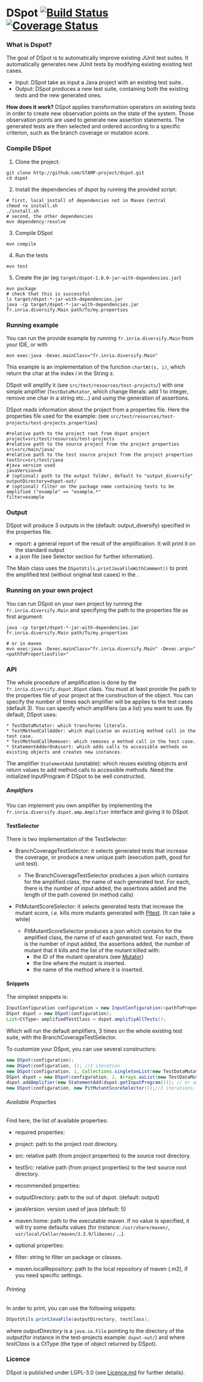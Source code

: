 DSpot [![Build Status](https://travis-ci.org/STAMP-project/dspot.svg?branch=master)](https://travis-ci.org/STAMP-project/dspot)[![Coverage Status](https://coveralls.io/repos/github/STAMP-project/dspot/badge.svg?branch=master)](https://coveralls.io/github/STAMP-project/dspot?branch=master)
=====================================================================================================================

### What is Dspot?

The goal of DSpot is to automatically improve existing JUnit test suites.
It automatically generates new JUnit tests by modifying existing  existing test cases.

- Input: DSpot take as input a Java project with an existing test suite..
- Output: DSpot produces a new test suite, containing both the existing tests and the new generated ones.

**How does it work?** DSpot applies transformation operators on existing tests in order to create new observation points on the state of the system. Those observation points are used to generate new assertion statements. The generated tests are then selected and ordered according to a specific criterion, such as the branch coverage or mutation score.

### Compile DSpot

1) Clone the project:
```
git clone http://github.com/STAMP-project/dspot.git
cd dspot
```

2) Install the dependencies of dspot by running the provided script:
```
# first, local install of dependencies not in Maven Central
chmod +x install.sh
./install.sh
# second, the other dependencies
mvn dependency:resolve
```

3) Compile DSpot
```
mvn compile
```

4) Run the tests
```
mvn test
```

5) Create the jar (eg `target/dspot-1.0.0-jar-with-dependencies.jar`)
```
mvn package
# check that this is successful
ls target/dspot-*-jar-with-dependencies.jar
java -cp target/dspot-*-jar-with-dependencies.jar fr.inria.diversify.Main path/To/my.properties
```


### Running example

You can run the provide example by running `fr.inria.diversify.Main` from your IDE, or with
```
mvn exec:java -Dexec.mainClass="fr.inria.diversify.Main"
```

This example is an implementation of the function `chartAt(s, i)`, which return the char at the index _i_ in the String _s_.

DSpot will amplify it (see `src/test/resources/test-projects/`) with one simple amplifier (`TestDataMutator`, which change literals: add 1 to integer, remove one char in a string etc...)
and using the generation of assertions.

DSpot reads information about the project from a properties file. Here the properties file used for the example: (see `src/test/resources/test-projects/test-projects.properties`)
```properties
#relative path to the project root from dspot project
project=src/test/resources/test-projects
#relative path to the source project from the project properties
src=src/main/java/
#relative path to the test source project from the project properties
testSrc=src/test/java
#java version used
javaVersion=8
# (optional) path to the output folder, default to "output_diversify"
outputDirectory=dspot-out/
# (optional) filter on the package name containing tests to be amplified ("example" => "example.*"
filter=example
```

### Output

DSpot will produce 3 outputs in the <outputDirectory> (default: output_diversify) specified in the properties file.

* report: a general report of the result of the amplification. It will print it on the standard output 
* a json file (see Selector section for further information).

The Main class uses the `DSpotUtils.printJavaFileWithComment()` to print the amplified test (without original test cases) in the <outputDirectory>. 

### Running on your own project

You can run DSpot on your own project by running the `fr.inria.diversify.Main` and specifying the path to the properties file as first argument:
```
java -cp target/dspot-*-jar-with-dependencies.jar fr.inria.diversify.Main path/To/my.properties

# or in maven
mvn exec:java -Dexec.mainClass="fr.inria.diversify.Main" -Dexec.args="<pathToPropertiesFile>"
```

### API

The whole procedure of amplification is done by the `fr.inria.diversify.dspot.DSpot` class. 
You must at least provide the path to the properties file of your project at the construction of the object.
You can specify the number of times each amplifier will be applies to the test cases (default 3).
You can specify which amplifiers (as a list) you want to use. By default, DSpot uses: 

    * TestDataMutator: which transforms literals.
    * TestMethodCallAdder: which duplicatse an existing method call in the test case.
    * TestMethodCallRemover: which removes a method call in the test case.
    * StatementAdderOnAssert: which adds calls to accessible methods on existing objects and creates new instances.
  
The amplifier `StatementAdd` (unstable): which reuses existing objects and return values to add method calls to accessible methods.
Need the initialized InputProgram if DSpot to be well constructed.

##### Amplifiers

You can implement you own amplifier by implementing the `fr.inria.diversify.dspot.amp.Amplifier` interface and giving it to DSpot.

#### TestSelector

There is two implementation of the TestSelector:

* BranchCoverageTestSelector: it selects generated tests that increase the coverage, or produce a new unique path (execution path, good for unit test).
   * The BranchCoverageTestSelector produces a json which contains for the amplified class, the name of each generated test. For each, there is the number of input added, the assertions added and the length of the path covered (in method calls)

* PitMutantScoreSelector: it selects generated tests that increase the mutant score, _i.e._ kills more mutants generated with [Pitest](http://pitest.org/). (It can take a while)
    * PitMutantScoreSelector produces a json which contains for the amplified class, the name of of each generated test.  For each, there is the number of input added, the assertions added, the number of mutant that it kills and the list of the mutant killed with:
        * the ID of the mutant operators (see [Mutator](http://pitest.org/quickstart/mutators/))
        * the line where the mutant is inserted.
        * the name of the method where it is inserted.

#### Snippets

The simplest snippets is:
```java
InputConfiguration configuration = new InputConfiguration(<pathToPropertiesFile>);
DSpot dspot = new DSpot(configuration);
List<CtType> amplifiedTestClass = dspot.amplifiyAllTests();
```
Which will run the default amplifiers, 3 times on the whole existing test suite, with the BranchCoverageTestSelector.

To customize your DSpot, you can use several constructors:

```java
new DSpot(configuration);
new DSpot(configuration, 1); //1 iteration
new DSpot(configuration, 1, Collections.singletonList(new TestDataMutator)); //1 iteration, one specific amplifier
DSpot dspot = new DSpot(configuration, 2, Arrays.asList(new TestDataMutator, new StatementAdderOnAssert())); //1 iteration, two specified amplifiers
dspot.addAmplifier(new StatementAdd(dspot.getInputProgram())); // or add an amplifiers after the construction.
new DSpot(configuration, new PitMutantScoreSelector());//3 iterations, default amplifier, PitMutantScoreSelector
```

###### Available Properties

Find here, the list of available properties:

* required properties:
 * project: path to the project root directory.
 * src: relative path (from project properties) to the source root directory.
 * testSrc: relative path (from project properties) to the test source root directory.

* recommended properties:
 * outputDirectory: path to the out of dspot. (default: output)
 * javaVersion: version used of java (default: 5)
 * maven.home: path to the executable maven. If no value is specified, it will try some defaults values (for instance: `/usr/share/maven/`, `usr/local/Cellar/maven/3.3.9/libexec/` ...).

* optional properties:
 * filter: string to filter on package or classes.
 * maven.localRepository: path to the local repository of maven (.m2), if you need specific settings. 

###### Printing

In order to print, you can use the following snippets:
```java
DSpotUtils.printJavaFile(outputDirectory, testClass);
```
where _outputDirectory_ is a `java.io.File` pointing to the directory of the output(for instance in the test-projects example: `dspot-out/`)
and where _testClass_ is a CtType (the type of object returned by DSpot). 

### Licence

DSpot is published under LGPL-3.0 (see [Licence.md](https://github.com/STAMP-project/dspot/blob/master/Licence.md) for further details).
